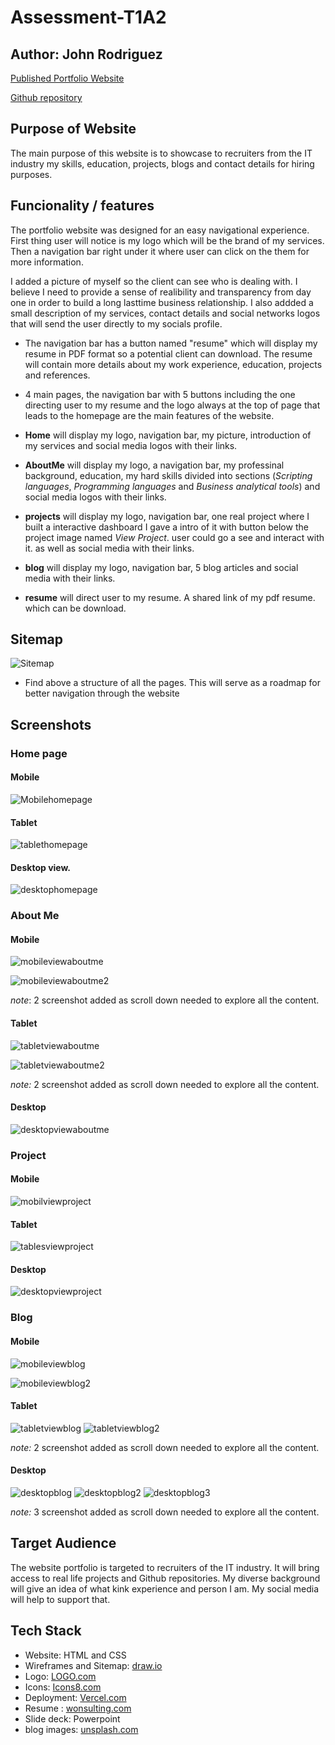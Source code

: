 # Assessment-T1A2

## Author: John Rodriguez

[Published Portfolio Website](https://assessment-t1-a2-ao8x.vercel.app/index.html)

[Github repository](https://github.com/JohnFaber2801/Assessment-T1A2)

## Purpose of Website

The main purpose of this website is to showcase to  recruiters from the IT industry my skills, education, projects, blogs and contact details for hiring purposes.

## Funcionality / features

The portfolio website was designed for an easy navigational experience. First thing user will notice is my logo which will be the brand of my services. Then a navigation bar right under it where user can click on the them for more information.

I added a picture of myself so the client can see who is dealing with. I believe I need to provide a sense of realibility and transparency from day one in order to build a long lasttime business relationship.
I also addded a small description of my services, contact details and social networks logos that will send the user directly to my socials profile.

- The navigation bar has a button named "resume" which will display my resume in PDF format so a potential client can download. The resume will contain more details about my work experience, education, projects and references.

- 4 main pages, the navigation bar with 5 buttons including the one directing user to my resume and the logo always at the top of page that leads to the homepage are the main features of the website.

- **Home** will display my logo, navigation bar, my picture, introduction of my services and social media logos with their links.

- **AboutMe** will display my logo, a navigation bar, my professinal background, education, my hard skills divided into sections (*Scripting languages*, *Programming languages* and *Business analytical tools*) and social media logos with their links.

- **projects** will display my logo, navigation bar, one real project where I built a interactive dashboard I gave a intro of it with button below the project image named *View Project*. user could go a see and interact with it. as well as social media with their links.

- **blog** will display my logo, navigation bar, 5 blog articles and social media with their links.

- **resume** will direct user to my resume. A shared link of my pdf resume. which can be download.

## Sitemap

![Sitemap](docs/images/Sitemap.png "Sitemap") 

- Find above a structure of all the pages. This will serve as a roadmap for better navigation through the website

## Screenshots

### Home page 

#### Mobile

![Mobilehomepage](docs/images/Mobile%20view%20Home%20Page.png)

#### Tablet

![tablethomepage](docs/images/Tablet%20view%20Home%20Page.png)

#### Desktop view.

![desktophomepage](docs/images/Desktop%20view%20Home%20Page.png)

### About Me

#### Mobile

![mobileviewaboutme](docs/images/Mobile%20view%20about%20me.png)

![mobileviewaboutme2](docs/images/Mobile%20view%20about%20me2.png)

*note*: 2 screenshot added as scroll down needed to explore all the content.


#### Tablet

![tabletviewaboutme](docs/images/tablet%20view%20about%20me.png)

![tabletviewaboutme2](docs/images/tablet%20view%20about%20me2.png)

*note:* 2 screenshot added as scroll down needed to explore all the content.

#### Desktop

![desktopviewaboutme](docs/images/desktop%20view%20about%20me.png)

### Project

#### Mobile

![mobilviewproject](docs/images/Mobile%20view%20project.png)

#### Tablet

![tablesviewproject](docs/images/tablet%20view%20project.png)

#### Desktop

![desktopviewproject](docs/images/desktop%20view%20project.png)

### Blog

#### Mobile

![mobileviewblog](docs/images/Mobile%20view%20blog.png)

![mobileviewblog2](docs/images/Mobile%20view%20blog2.png)

#### Tablet

![tabletviewblog](docs/images/tablet%20view%20blog.png)
![tabletviewblog2](docs/images/tablet%20view%20blog2.png)

*note:* 2 screenshot added as scroll down needed to explore all the content.

#### Desktop

![desktopblog](docs/images/desktop%20view%20blog.png)
![desktopblog2](docs/images/desktop%20view%20blog2.png)
![desktopblog3](docs/images/desktop%20view%20blog3.png)

*note:* 3 screenshot added as scroll down needed to explore all the content.

## Target Audience

The website portfolio is targeted to recruiters of the IT industry. It will bring access to real life projects and Github repositories. My diverse background will give an idea of what kink experience and person I am. My social media will help to support that.


## Tech Stack

* Website: HTML and CSS
* Wireframes and Sitemap: [draw.io](https://app.diagrams.net/)
* Logo: [LOGO.com](https://app.logo.com/)
* Icons: [Icons8.com](https://icons8.com)
* Deployment: [Vercel.com](https://vercel.com/dashboard)
* Resume : [wonsulting.com](https://www.wonsulting.com/)
* Slide deck: Powerpoint
* blog images: [unsplash.com](https://unsplash.com/)